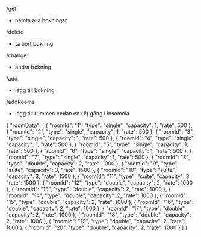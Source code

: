 /get
- hämta alla bokningar

/delete
- ta bort bokning

/change
- ändra bokning

/add
- lägg till bokning


/addRooms
- lägg till rummen nedan en (1!) gång i Insomnia

{
  "roomData": [
    {
      "roomId": "1",
      "type": "single",
      "capacity": 1,
      "rate": 500
    },
    {
      "roomId": "2",
      "type": "single",
      "capacity": 1,
      "rate": 500
    },
    {
      "roomId": "3",
      "type": "single",
      "capacity": 1,
      "rate": 500
    },
    {
      "roomId": "4",
      "type": "single",
      "capacity": 1,
      "rate": 500
    },
    {
      "roomId": "5",
      "type": "single",
      "capacity": 1,
      "rate": 500
    },
    {
      "roomId": "6",
      "type": "single",
      "capacity": 1,
      "rate": 500
    },
    {
      "roomId": "7",
      "type": "single",
      "capacity": 1,
      "rate": 500
    },
    {
      "roomId": "8",
      "type": "double",
      "capacity": 2,
      "rate": 1000
    },
    {
      "roomId": "9",
      "type": "suite",
      "capacity": 3,
      "rate": 1500
    },
    {
      "roomId": "10",
      "type": "suite",
      "capacity": 3,
      "rate": 1500
    },
    {
      "roomId": "11",
      "type": "suite",
      "capacity": 3,
      "rate": 1500
    },
    {
      "roomId": "12",
      "type": "double",
      "capacity": 2,
      "rate": 1000
    },
    {
      "roomId": "13",
      "type": "double",
      "capacity": 2,
      "rate": 1000
    },
    {
      "roomId": "14",
      "type": "double",
      "capacity": 2,
      "rate": 1000
    },
    {
      "roomId": "15",
      "type": "double",
      "capacity": 2,
      "rate": 1000
    },
    {
      "roomId": "16",
      "type": "double",
      "capacity": 2,
      "rate": 1000
    },
    {
      "roomId": "17",
      "type": "double",
      "capacity": 2,
      "rate": 1000
    },
    {
      "roomId": "18",
      "type": "double",
      "capacity": 2,
      "rate": 1000
    },
    {
      "roomId": "19",
      "type": "double",
      "capacity": 2,
      "rate": 1000
    },
    {
      "roomId": "20",
      "type": "double",
      "capacity": 2,
      "rate": 1000
    }
  ]
}
